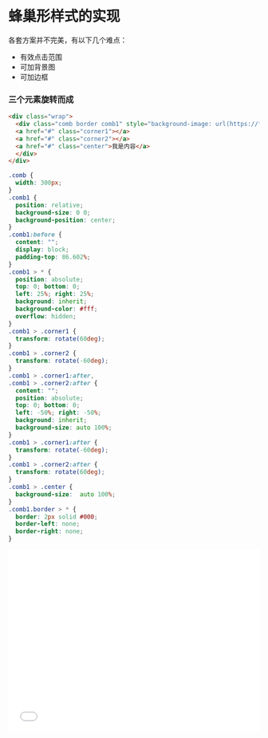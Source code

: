 # 蜂巢形样式的实现

各套方案并不完美，有以下几个难点：
* 有效点击范围
* 可加背景图
* 可加边框

### 三个元素旋转而成
```html
<div class="wrap">
  <div class="comb border comb1" style="background-image: url(https://foreverz133.github.io/demos/img/lake.png)">
  <a href="#" class="corner1"></a>
  <a href="#" class="corner2"></a>
  <a href="#" class="center">我是内容</a>
  </div>
</div>
```

```css
.comb {
  width: 300px;
}
.comb1 {
  position: relative;
  background-size: 0 0;
  background-position: center;
}
.comb1:before {
  content: "";
  display: block;
  padding-top: 86.602%;
}
.comb1 > * {
  position: absolute;
  top: 0; bottom: 0;
  left: 25%; right: 25%;
  background: inherit;
  background-color: #fff;
  overflow: hidden;
}
.comb1 > .corner1 {
  transform: rotate(60deg);
}
.comb1 > .corner2 {
  transform: rotate(-60deg);
}
.comb1 > .corner1:after,
.comb1 > .corner2:after {
  content: "";
  position: absolute;
  top: 0; bottom: 0;
  left: -50%; right: -50%;
  background: inherit;
  background-size: auto 100%;
}
.comb1 > .corner1:after {
  transform: rotate(-60deg);
}
.comb1 > .corner2:after {
  transform: rotate(60deg);
}
.comb1 > .center {
  background-size:  auto 100%;
}
.comb1.border > * {
  border: 2px solid #000;
  border-left: none;
  border-right: none;
}
```

<iframe height="365" style="width: 100%;" scrolling="no" title="蜂巢样式1" src="//codepen.io/foreverZ133/embed/mRjLdM/?height=365&theme-id=dark&default-tab=html,result" frameborder="no" allowtransparency="true" allowfullscreen="true">
  See the Pen <a href='https://codepen.io/foreverZ133/pen/mRjLdM/'>蜂巢样式1</a> by 张永恒
  (<a href='https://codepen.io/foreverZ133'>@foreverZ133</a>) on <a href='https://codepen.io'>CodePen</a>.
</iframe>